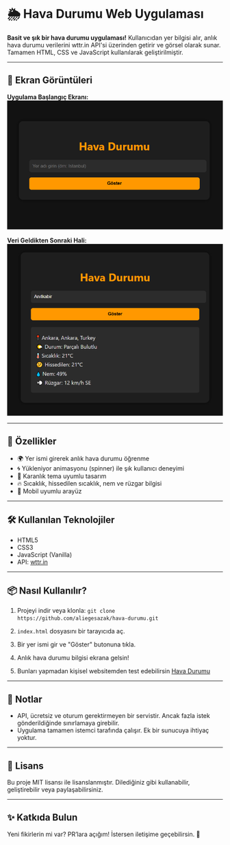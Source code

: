 # 🌦️ Hava Durumu Web Uygulaması

**Basit ve şık bir hava durumu uygulaması!**
Kullanıcıdan yer bilgisi alır, anlık hava durumu verilerini wttr.in API'si üzerinden getirir ve görsel olarak sunar. Tamamen HTML, CSS ve JavaScript kullanılarak geliştirilmiştir.

---

## 📸 Ekran Görüntüleri

**Uygulama Başlangıç Ekranı:**
![Başlangıç](gorsel/baslangic.png)

**Veri Geldikten Sonraki Hali:**
![Sonuç](gorsel/sonuc.png)

---

## 🚀 Özellikler

- 🌍 Yer ismi girerek anlık hava durumu öğrenme
- 🌀 Yükleniyor animasyonu (spinner) ile şık kullanıcı deneyimi
- 🎨 Karanlık tema uyumlu tasarım
- 🔥 Sıcaklık, hissedilen sıcaklık, nem ve rüzgar bilgisi
- 📱 Mobil uyumlu arayüz

---

## 🛠️ Kullanılan Teknolojiler

- HTML5
- CSS3
- JavaScript (Vanilla)
- API: [wttr.in](https://wttr.in)

---

## 📦 Nasıl Kullanılır?

1. Projeyi indir veya klonla:
 `git clone https://github.com/aliegesazak/hava-durumu.git`

2. `index.html` dosyasını bir tarayıcıda aç.
3. Bir yer ismi gir ve "Göster" butonuna tıkla.
4. Anlık hava durumu bilgisi ekrana gelsin!
5. Bunları yapmadan kişisel websitemden test edebilirsin [Hava Durumu](https://aliegesazak.com/hava-durumu)

---

## 🔐 Notlar

- API, ücretsiz ve oturum gerektirmeyen bir servistir. Ancak fazla istek gönderildiğinde sınırlamaya girebilir.
- Uygulama tamamen istemci tarafında çalışır. Ek bir sunucuya ihtiyaç yoktur.

---

## 📄 Lisans

Bu proje MIT lisansı ile lisanslanmıştır. Dilediğiniz gibi kullanabilir, geliştirebilir veya paylaşabilirsiniz.

---

## ✨ Katkıda Bulun

Yeni fikirlerin mi var? PR’lara açığım! İstersen iletişime geçebilirsin. 🌱
